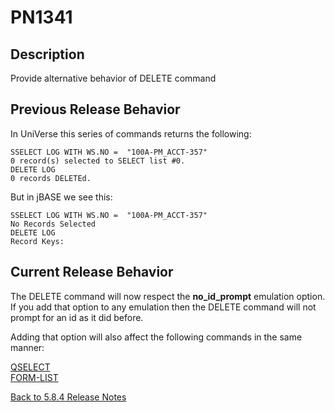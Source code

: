# PN1341

<PageHeader />

## Description

Provide alternative behavior of DELETE command

## Previous Release Behavior  

In UniVerse this series of commands returns the following:

```
SSELECT LOG WITH WS.NO =  "100A-PM_ACCT-357"
0 record(s) selected to SELECT list #0.
DELETE LOG
0 records DELETEd.
```

But in jBASE we see this:

```
SSELECT LOG WITH WS.NO =  "100A-PM_ACCT-357"
No Records Selected
DELETE LOG
Record Keys:
```

## Current Release Behavior  

The DELETE command will now respect the **no_id_prompt** emulation option. If you add that option to any emulation then the DELETE command will not prompt for an id as it did before.  

Adding that option will also affect the following commands in the same manner:

[QSELECT](./../../../../lists/qselect/README.md)  
[FORM-LIST](./../../../../lists/form-list/README.md)  

[Back to 5.8.4 Release Notes](./../README.md)
  
<PageFooter />